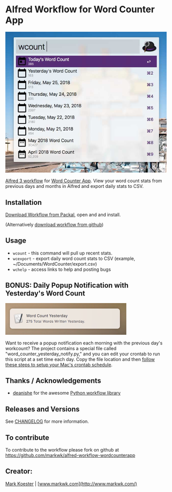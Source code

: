 # Alfred Workflow for Word Counter App

![Word Counter Alfred Workflow Screenshot](https://github.com/markwk/alfred-workflow-wordcounterapp/blob/master/screenshot.jpg)

[Alfred 3 workflow](https://www.alfredapp.com/workflows/) for [Word Counter App](https://wordcounterapp.com/). View your word count stats from previous days and months in Alfred and export daily stats to CSV. 

## Installation

[Download Workflow from Packal](https://github.com/packal/repository/raw/master/com.markwk.alfred.wordcounter/word_counter.alfredworkflow), open and and install. 

(Alternatively [download workflow from github](https://github.com/markwk/alfred-workflow-wordcounterapp/raw/master/Word%20Counter.alfredworkflow)) 

## Usage

* `wcount` - this command will pull up recent stats.
* `wcexport` - export daily word count stats to CSV (example, ~/Documents/WordCounter/export.csv)
* `wchelp` - access links to help and posting bugs


## BONUS: Daily Popup Notification with Yesterday's Word Count

![Word Counter Popup Screenshot](https://github.com/markwk/alfred-workflow-wordcounterapp/blob/master/screenshot-yesterday-pop-up.png)

Want to receive a popup notification each morning with the previous day's workcount? The project contains a special file called "word_counter_yesterday_notify.py," and you can edit your crontab to run this script at a set time each day. Copy the file location and then [follow these steps to setup your Mac's crontab schedule](https://ole.michelsen.dk/blog/schedule-jobs-with-crontab-on-mac-osx.html).

## Thanks / Acknowledgements

- [deanishe](https://www.alfredforum.com/profile/5235-deanishe/) for the awesome [Python workflow library](http://www.deanishe.net/alfred-workflow/index.html)

## Releases and Versions

See [CHANGELOG](https://github.com/markwk/alfred-workflow-wordcounterapp/blob/master/CHANGELOG.md) for more information.

## To contribute

To contribute to the workflow please fork on github at https://github.com/markwk/alfred-workflow-wordcounterapp

## Creator: 

[Mark Koester](https://github.com/markwk/) | [www.markwk.com](http://www.markwk.com/)
